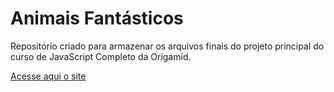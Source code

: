 # Animais Fantásticos

Repositório criado para armazenar os arquivos finais do projeto principal do curso de JavaScript Completo da Origamid.

[Acesse aqui o site]()
